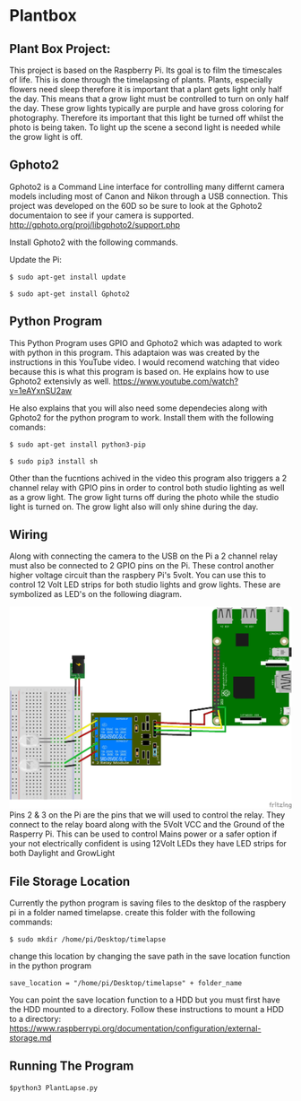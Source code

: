 # Plantbox
## Plant Box Project:
This project is based on the Raspberry Pi. Its goal is to film the timescales of life. This is done through the timelapsing of plants. Plants, especially flowers need sleep therefore it is important that a plant gets light only half the day. This means that a grow light must be controlled to turn on only half the day. These grow lights typically are purple and have gross coloring for photography. Therefore its important that this light be turned off whilst the photo is being taken. To light up the scene a second light is needed while the grow light is off.

## Gphoto2
Gphoto2 is a Command Line interface for controlling many differnt camera models including most of Canon and Nikon through a USB connection. This project was developed on the 60D so be sure to look at the Gphoto2 documentaion to see if your camera is supported.
http://gphoto.org/proj/libgphoto2/support.php 

Install Gphoto2 with the following commands.

Update the Pi:
```
$ sudo apt-get install update
```
```
$ sudo apt-get install Gphoto2
```

## Python Program
This Python Program uses GPIO and Gphoto2 which was adapted to work with python in this program. 
This adaptaion was was created by the instructions in this YouTube video. I would recomend watching that video because this is what this program is based on. He explains how to use Gphoto2 extensivly as well.
https://www.youtube.com/watch?v=1eAYxnSU2aw

He also explains that you will also need some dependecies along with Gphoto2 for the python program to work. Install them with the following comands:
```
$ sudo apt-get install python3-pip
```
```
$ sudo pip3 install sh
```
Other than the fucntions achived in the video this program also triggers 
a 2 channel relay with GPIO pins in order to control both studio lighting as well as a grow light. 
The grow light turns off during the photo while the studio light is turned on. The grow light also will only shine during the day. 

## Wiring
Along with connecting the camera to the USB on the Pi a 2 channel relay must also be connected to 2 GPIO pins on the Pi. These control another higher voltage circuit than the raspbery Pi's 5volt. You can use this to control 12 Volt LED strips for both studio lights and grow lights. These are symbolized as LED's on the following diagram.

![alt text](https://github.com/elocremarc/Plantbox/blob/master/2%20Channel%20Relay%20Raspberry%20Pi.jpg)
Pins 2 & 3 on the Pi are the pins that we will used to control the relay. They connect to the relay board along with the 5Volt VCC and the Ground of the Rasperry Pi. This can be used to control Mains power or a safer option if your not electrically confident is using 12Volt LEDs they have LED strips for both Daylight and GrowLight

## File Storage Location
Currently the python program is saving files to the desktop of the raspbery pi in a folder named timelapse.
create this folder with the following commands:
```
$ sudo mkdir /home/pi/Desktop/timelapse
```
 change this location by changing the save path in the save location function in the python program
```
save_location = "/home/pi/Desktop/timelapse" + folder_name
```
You can point the save location function to a HDD but you must first have the HDD mounted to a directory.
Follow these instructions to mount a HDD to a directory: 
https://www.raspberrypi.org/documentation/configuration/external-storage.md
## Running The Program
```
$python3 PlantLapse.py
```
